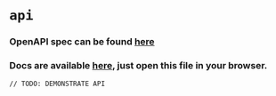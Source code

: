 # `api`

### OpenAPI spec can be found [here]('./spec/predictivemovement-1.0.0.yaml')

### Docs are available [here](./pm-redoc.html), just open this file in your browser.

```
// TODO: DEMONSTRATE API
```
